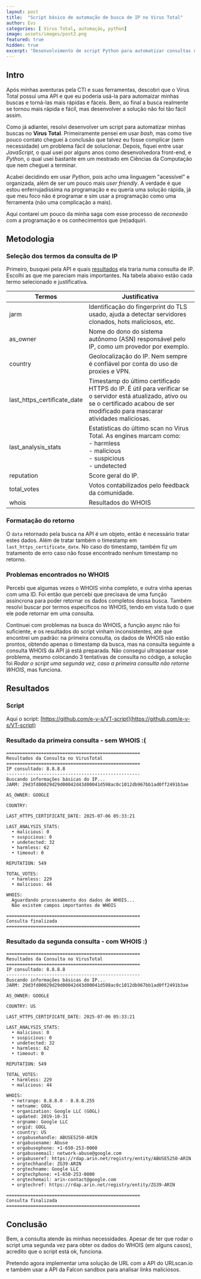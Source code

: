```yaml
---
layout: post
title:  "Script básico de automação de busca de IP no Virus Total"
author: Evs
categories: [ Virus Total, automação, python]
image: assets/images/post2.png
featured: true
hidden: true
excerpt: "Desenvolvimento de script Python para automatizar consultas na API do VirusTotal e otimizar workflows de CTI."
---
```


## Intro

Após minhas aventuras pela CTI e suas ferramentas, descobri que o Virus Total possui uma API e que eu poderia usá-la para automaizar minhas buscas e torná-las mais rápidas e fáceis. Bem, ao final a busca realmente se tornou mais rápida e fácil, mas desenvolver a solução não foi tão fácil assim.

Como já adiantei, resolvi desenvolver um script para automatizar minhas buscas no **Virus Total**. Primeiramente pensei em usar *bash*, mas como tive pouco contato cheguei à conclusão que talvez eu fosse complicar (sem necessidade) um problema fácil de solucionar. Depois, fiquei entre usar *JavaScript*, o qual usei por alguns anos como desenvolvedora front-end, e *Python*, o qual usei bastante em um mestrado em Ciências da Computação que nem cheguei a terminar.

Acabei decidindo em usar *Python*, pois acho uma linguagem "acessível" e organizada, além de ser um pouco mais *user friendly*. A verdade é que estou enferrujadíssima na programação e eu queria uma solução rápida, já que meu foco não é programar e sim usar a programação como uma ferramenta (não uma complicação a mais).

Aqui contarei um pouco da minha saga com esse processo de *reconexão* com a programação e os conhecimentos que (re)adquiri.

## Metodologia

### Seleção dos termos da consulta de IP

Primeiro, busquei pela API e quais [resultados](https://docs.virustotal.com/reference/ip-object) ela traria numa consulta de IP. Escolhi as que me pareciam mais importantes. Na tabela abaixo estão cada termo selecionado e justificativa.

| Termos | Justificativa |
| - | - |
| jarm | Identificação do fingerprint do TLS usado, ajuda a detectar servidores clonados, hots maliciosos, etc.  |
| as_owner | Nome do dono do sistema autônomo (ASN) responsável pelo IP, como um provedor por exemplo. |
| country | Geolocalização do IP. Nem sempre é confiável por conta do uso de proxies e VPN. |
| last_https_certificate_date | Timestamp do último certificado HTTPS do IP. É útil para verificar se o servidor está atualizado, ativo ou se o certificado acabou de ser modificado para mascarar atividades maliciosas. |
| last_analysis_stats | Estatísticas do último scan no Virus Total. As engines marcam como: <br> - harmless <br> - malicious <br> - suspicious <br> - undetected |
| reputation | Score geral do IP. |
| total_votes | Votos contabilizados pelo feedback da comunidade. | 
| whois | Resultados do WHOIS |

### Formatação do retorno

O `data` retornado pela busca na API é um objeto, então é necessário tratar estes dados. Além de tratar também o timestamp em `last_https_certificate_date`. No caso do timestamp, também fiz um tratamento de erro caso não fosse encontrado nenhum timestamp no retorno.

### Problemas encontrados no WHOIS

Percebi que algumas vezes o WHOIS vinha completo, e outra vinha apenas com uma ID. Foi então que percebi que precisava de uma função assíncrona para poder retornar os dados completos dessa busca. Também resolvi buscar por termos específicos no WHOIS, tendo em vista tudo o que ele pode retornar em uma consulta.

Continuei com problemas na busca do WHOIS, a função async não foi suficiente, e os resultados do script vinham inconsistentes, até que encontrei um padrão: na primeira consulta, os dados de WHOIS não estão prontos, obtendo apenas o timestamp da busca, mas na consulta seguinte a consulta WHOIS da API já está preparada. Não consegui ultrapassar esse problema, mesmo colocando 3 tentativas de consulta no código, a solução foi *Rodar o script uma segunda vez, caso a primeira consulta não retorne WHOIS*, mas funciona.

## Resultados

### Script

Aqui o script: [https://github.com/e-v-s/VT-script](https://github.com/e-v-s/VT-script)

### Resultado da primeira consulta - sem WHOIS :(

```
==================================================
Resultados da Consulta no VirusTotal
==================================================
IP consultado: 8.8.8.8
--------------------------------------------------
Buscando informações básicas do IP...
JARM: 29d3fd00029d29d00042d43d00041d598ac0c1012db967bb1ad0ff2491b3ae

AS_OWNER: GOOGLE

COUNTRY:

LAST_HTTPS_CERTIFICATE_DATE: 2025-07-06 05:33:21

LAST_ANALYSIS_STATS:
  • malicious: 0
  • suspicious: 0
  • undetected: 32
  • harmless: 62
  • timeout: 0

REPUTATION: 549

TOTAL_VOTES:
  • harmless: 229
  • malicious: 44

WHOIS:
  Aguardando processamento dos dados de WHOIS...
  Não existem campos importantes de WHOIS

==================================================
Consulta finalizada
==================================================
```

### Resultado da segunda consulta - com WHOIS :)

```
==================================================
Resultados da Consulta no VirusTotal
==================================================
IP consultado: 8.8.8.8
--------------------------------------------------
Buscando informações básicas do IP...
JARM: 29d3fd00029d29d00042d43d00041d598ac0c1012db967bb1ad0ff2491b3ae

AS_OWNER: GOOGLE

COUNTRY: US

LAST_HTTPS_CERTIFICATE_DATE: 2025-07-06 05:33:21

LAST_ANALYSIS_STATS:
  • malicious: 0
  • suspicious: 0
  • undetected: 32
  • harmless: 62
  • timeout: 0

REPUTATION: 549

TOTAL_VOTES:
  • harmless: 229
  • malicious: 44

WHOIS:
  • netrange: 8.8.8.0 - 8.8.8.255
  • netname: GOGL
  • organization: Google LLC (GOGL)
  • updated: 2019-10-31
  • orgname: Google LLC
  • orgid: GOGL
  • country: US
  • orgabusehandle: ABUSE5250-ARIN
  • orgabusename: Abuse
  • orgabusephone: +1-650-253-0000
  • orgabuseemail: network-abuse@google.com
  • orgabuseref: https://rdap.arin.net/registry/entity/ABUSE5250-ARIN
  • orgtechhandle: ZG39-ARIN
  • orgtechname: Google LLC
  • orgtechphone: +1-650-253-0000
  • orgtechemail: arin-contact@google.com
  • orgtechref: https://rdap.arin.net/registry/entity/ZG39-ARIN

==================================================
Consulta finalizada
==================================================
```

## Conclusão

Bem, a consulta atende às minhas necessidades. Apesar de ter que rodar o script uma segunda vez para obter os dados do WHOIS (em alguns casos), acredito que o script está ok, funciona.

Pretendo agora implementar uma solução de URL com a API do URLscan.io e também usar a API da Falcon sandbox para analisar links maliciosos.
